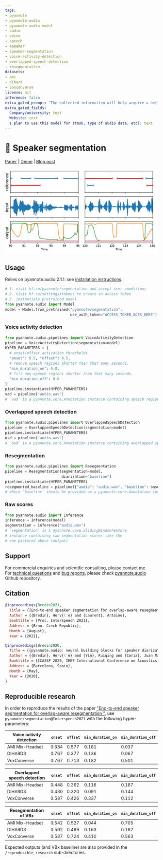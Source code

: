 ```yaml
---
tags:
- pyannote
- pyannote-audio
- pyannote-audio-model
- audio
- voice
- speech
- speaker
- speaker-segmentation
- voice-activity-detection
- overlapped-speech-detection
- resegmentation
datasets:
- ami
- dihard
- voxconverse
license: mit
inference: false
extra_gated_prompt: "The collected information will help acquire a better knowledge of pyannote.audio userbase and help its maintainers apply for grants to improve it further. If you are an academic researcher, please cite the relevant papers in your own publications using the model. If you work for a company, please consider contributing back to pyannote.audio development (e.g. through unrestricted gifts). We also provide scientific consulting services around speaker diarization and machine listening."
extra_gated_fields:
  Company/university: text
  Website: text
  I plan to use this model for (task, type of audio data, etc): text
---
```


# 🎹 Speaker segmentation

[Paper](http://arxiv.org/abs/2104.04045) | [Demo](https://huggingface.co/spaces/pyannote/pretrained-pipelines) | [Blog post](https://herve.niderb.fr/fastpages/2022/10/23/One-speaker-segmentation-model-to-rule-them-all)

![Example](example.png)

## Usage

Relies on pyannote.audio 2.1.1: see [installation instructions](https://github.com/pyannote/pyannote-audio).

```python
# 1. visit hf.co/pyannote/segmentation and accept user conditions
# 2. visit hf.co/settings/tokens to create an access token
# 3. instantiate pretrained model
from pyannote.audio import Model
model = Model.from_pretrained("pyannote/segmentation", 
                              use_auth_token="ACCESS_TOKEN_GOES_HERE")
```

### Voice activity detection

```python
from pyannote.audio.pipelines import VoiceActivityDetection
pipeline = VoiceActivityDetection(segmentation=model)
HYPER_PARAMETERS = {
  # onset/offset activation thresholds
  "onset": 0.5, "offset": 0.5,
  # remove speech regions shorter than that many seconds.
  "min_duration_on": 0.0,
  # fill non-speech regions shorter than that many seconds.
  "min_duration_off": 0.0
}
pipeline.instantiate(HYPER_PARAMETERS)
vad = pipeline("audio.wav")
# `vad` is a pyannote.core.Annotation instance containing speech regions
```

### Overlapped speech detection

```python
from pyannote.audio.pipelines import OverlappedSpeechDetection
pipeline = OverlappedSpeechDetection(segmentation=model)
pipeline.instantiate(HYPER_PARAMETERS)
osd = pipeline("audio.wav")
# `osd` is a pyannote.core.Annotation instance containing overlapped speech regions
```

### Resegmentation

```python
from pyannote.audio.pipelines import Resegmentation
pipeline = Resegmentation(segmentation=model, 
                          diarization="baseline")
pipeline.instantiate(HYPER_PARAMETERS)
resegmented_baseline = pipeline({"audio": "audio.wav", "baseline": baseline})
# where `baseline` should be provided as a pyannote.core.Annotation instance
```

### Raw scores

```python
from pyannote.audio import Inference
inference = Inference(model)
segmentation = inference("audio.wav")
# `segmentation` is a pyannote.core.SlidingWindowFeature
# instance containing raw segmentation scores like the 
# one pictured above (output)
```

## Support

For commercial enquiries and scientific consulting, please contact [me](mailto:herve@niderb.fr).  
For [technical questions](https://github.com/pyannote/pyannote-audio/discussions) and [bug reports](https://github.com/pyannote/pyannote-audio/issues), please check [pyannote.audio](https://github.com/pyannote/pyannote-audio) Github repository.

## Citation

```bibtex
@inproceedings{Bredin2021,
  Title = {{End-to-end speaker segmentation for overlap-aware resegmentation}},
  Author = {{Bredin}, Herv{\'e} and {Laurent}, Antoine},
  Booktitle = {Proc. Interspeech 2021},
  Address = {Brno, Czech Republic},
  Month = {August},
  Year = {2021},
```

```bibtex
@inproceedings{Bredin2020,
  Title = {{pyannote.audio: neural building blocks for speaker diarization}},
  Author = {{Bredin}, Herv{\'e} and {Yin}, Ruiqing and {Coria}, Juan Manuel and {Gelly}, Gregory and {Korshunov}, Pavel and {Lavechin}, Marvin and {Fustes}, Diego and {Titeux}, Hadrien and {Bouaziz}, Wassim and {Gill}, Marie-Philippe},
  Booktitle = {ICASSP 2020, IEEE International Conference on Acoustics, Speech, and Signal Processing},
  Address = {Barcelona, Spain},
  Month = {May},
  Year = {2020},
}
```

## Reproducible research 

In order to reproduce the results of the paper ["End-to-end speaker segmentation for overlap-aware resegmentation
"](https://arxiv.org/abs/2104.04045), use `pyannote/segmentation@Interspeech2021` with the following hyper-parameters:

| Voice activity detection | `onset` | `offset` | `min_duration_on` | `min_duration_off` |
| ------------------------ | ------- | -------- | ----------------- | ------------------ |
| AMI Mix-Headset          | 0.684   | 0.577    | 0.181             | 0.037              |
| DIHARD3                  | 0.767   | 0.377    | 0.136             | 0.067              |
| VoxConverse              | 0.767   | 0.713    | 0.182             | 0.501              |

| Overlapped speech detection | `onset` | `offset` | `min_duration_on` | `min_duration_off` |
| --------------------------- | ------- | -------- | ----------------- | ------------------ |
| AMI Mix-Headset             | 0.448   | 0.362    | 0.116             | 0.187              |
| DIHARD3                     | 0.430   | 0.320    | 0.091             | 0.144              |
| VoxConverse                 | 0.587   | 0.426    | 0.337             | 0.112              |

| Resegmentation of VBx | `onset` | `offset` | `min_duration_on` | `min_duration_off` |
| --------------------- | ------- | -------- | ----------------- | ------------------ |
| AMI Mix-Headset       | 0.542   | 0.527    | 0.044             | 0.705              |
| DIHARD3               | 0.592   | 0.489    | 0.163             | 0.182              |
| VoxConverse           | 0.537   | 0.724    | 0.410             | 0.563              |

Expected outputs (and VBx baseline) are also provided in the `/reproducible_research` sub-directories.

